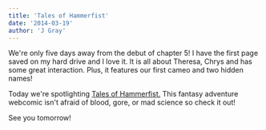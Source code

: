 ```yaml
---
title: 'Tales of Hammerfist'
date: '2014-03-19'
author: 'J Gray'
---
```


<p>We're only five days away from the debut of chapter 5! I have the first page saved on my hard drive and I love it. It is all about Theresa, Chrys and has some great interaction. Plus, it features our first cameo and two hidden names!</p><p>Today we're spotlighting <a href="https://www.comic-rocket.com/explore/tales-of-hammerfist/" target="_blank">Tales of Hammerfist.</a> This fantasy adventure webcomic isn't afraid of blood, gore, or mad science so check it out!</p><p>See you tomorrow!</p>

